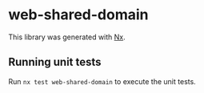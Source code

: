 # web-shared-domain

This library was generated with [Nx](https://nx.dev).

## Running unit tests

Run `nx test web-shared-domain` to execute the unit tests.

